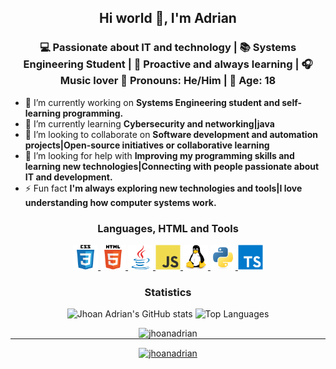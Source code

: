 <h2 align="center">Hi world 👋, I'm Adrian</h2>

<h3 align="center">💻 Passionate about IT and technology | 📚 Systems Engineering Student | 🚀 Proactive and always learning | 🎧 Music lover 👤 Pronouns: He/Him | 📅 Age: 18</h3>

- 🔭 I’m currently working on **Systems Engineering student and self-learning programming.**
- 🌱 I’m currently learning **Cybersecurity and networking|java**
- 👯 I’m looking to collaborate on **Software development and automation projects|Open-source initiatives or collaborative learning**
- 🤝 I’m looking for help with **Improving my programming skills and learning new technologies|Connecting with people passionate about IT and development.**
- ⚡ Fun fact **I'm always exploring new technologies and tools|I love understanding how computer systems work.**

<h3 align="center">Languages, HTML and Tools</h3>
<p align="center"> 
  <a href="https://www.w3schools.com/css/" target="_blank" rel="noreferrer"> 
    <img src="https://raw.githubusercontent.com/devicons/devicon/master/icons/css3/css3-original-wordmark.svg" alt="css3" width="40" height="40"/> 
  </a> 
  <a href="https://www.w3.org/html/" target="_blank" rel="noreferrer"> 
    <img src="https://raw.githubusercontent.com/devicons/devicon/master/icons/html5/html5-original-wordmark.svg" alt="html5" width="40" height="40"/> 
  </a> 
  <a href="https://www.java.com" target="_blank" rel="noreferrer"> 
    <img src="https://raw.githubusercontent.com/devicons/devicon/master/icons/java/java-original.svg" alt="java" width="40" height="40"/> 
  </a> 
  <a href="https://developer.mozilla.org/en-US/docs/Web/JavaScript" target="_blank" rel="noreferrer"> 
    <img src="https://raw.githubusercontent.com/devicons/devicon/master/icons/javascript/javascript-original.svg" alt="javascript" width="40" height="40"/> 
  </a> 
  <a href="https://www.linux.org/" target="_blank" rel="noreferrer"> 
    <img src="https://raw.githubusercontent.com/devicons/devicon/master/icons/linux/linux-original.svg" alt="linux" width="40" height="40"/> 
  </a> 
  <a href="https://www.python.org" target="_blank" rel="noreferrer"> 
    <img src="https://raw.githubusercontent.com/devicons/devicon/master/icons/python/python-original.svg" alt="python" width="40" height="40"/> 
  </a> 
  <a href="https://www.typescriptlang.org/" target="_blank" rel="noreferrer"> 
    <img src="https://raw.githubusercontent.com/devicons/devicon/master/icons/typescript/typescript-original.svg" alt="typescript" width="40" height="40"/> 
  </a> 
</p>


<h3 align="center">Statistics</h3>

<p align="center">
  <img src="https://github-readme-stats.vercel.app/api?username=jhoanadrian&show_icons=true&locale=en&bg_color=00000000&hide_border=true&title_color=35ff00&icon_color=35ff00&text_color=99e585" alt="Jhoan Adrian's GitHub stats" />
  <img src="https://github-readme-stats.vercel.app/api/top-langs?username=jhoanadrian&show_icons=true&locale=en&layout=compact&bg_color=00000000&hide_border=true&title_color=7cd06e&text_color=99e585" alt="Top Languages" />
</p>



<div align="center">
  <img src="https://github-readme-streak-stats.herokuapp.com/?user=jhoanadrian&background=00000000&hide_border=true&stroke=00FF00&ring=c0ef00&fire=efd600&currStreakNum=9cef00&sideNums=9cef00&currStreakLabel=9cef00&sideLabels=9cef00&dates=beffad" alt="jhoanadrian" />
</div>


<hr style="width:100%;text-align:center;margin:auto;">
<p align="center"> 
  <a href="https://github.com/ryo-ma/github-profile-trophy">
    <img src="https://github-profile-trophy.vercel.app/?username=jhoanadrian&theme=matrix&no-bg=true&no-frame=true&row=1&column=6" alt="jhoanadrian" />
  </a> 
</p>
